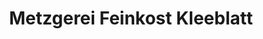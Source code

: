 ---
title: "Metzgerei Feinkost Kleeblatt"
url: /holzkirchen/metzgerei-feinkost-kleeblatt/
shop: Metzgerei
---